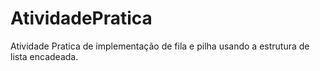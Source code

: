 # AtividadePratica
Atividade Pratica de implementação de fila e pilha usando a estrutura de lista encadeada.
